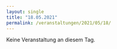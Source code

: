 ```yaml
---
layout: single
title: "18.05.2021"
permalink: /veranstaltungen/2021/05/18/
---
```


Keine Veranstaltung an diesem Tag.
